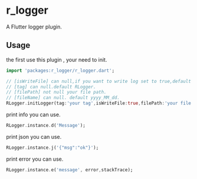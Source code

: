 # r_logger

A Flutter logger plugin.

## Usage

the first use this plugin , your need to init.

```dart
import 'packages:r_logger/r_logger.dart';

// [isWriteFile] can null,if you want to write log set to true,default false.
// [tag] can null.default RLogger.
// [filePath] not null your file path.
// [fileName] can null. default yyyy_MM_dd.
RLogger.initLogger(tag:'your tag',isWriteFile:true,filePath:'your file path',fileName:'your file name');
```
print info you can use.
```dart
RLogger.instance.d('Message');
```
print json you can use.
```dart
RLogger.instance.j('{"msg":"ok"}');
```
print error you can use.
```dart
RLogger.instance.e('message', error,stackTrace);
```
